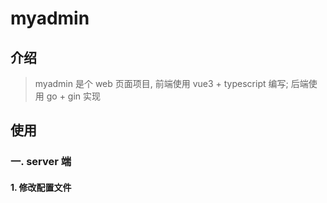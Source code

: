 # myadmin

## 介绍

> myadmin 是个 web 页面项目, 前端使用 vue3 + typescript 编写; 后端使用 go + gin 实现

## 使用

### 一. server 端

#### 1. 修改配置文件
